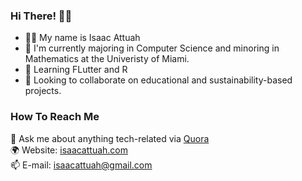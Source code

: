 ### Hi There! 👋🏿
- 👨🏾  My name is Isaac Attuah
- 🚌  I'm currently majoring in Computer Science and minoring in Mathematics at the Univeristy of Miami.
- 🌱  Learning FLutter and R
- 🤝  Looking to collaborate on educational and sustainability-based projects.

### How To Reach Me
💬 Ask me about anything tech-related via [Quora](https://www.quora.com/profile/Isaac-Attuah-1) \
🌍 Website: [isaacattuah.com](https://isaacattuah.com/) \
📫 E-mail: [isaacattuah@gmail.com](mailto:isaacattuah@gmail.com)

<!--
**isaacattuah/isaacattuah** is a ✨ _special_ ✨ repository because its `README.md` (this file) appears on your GitHub profile.

Here are some ideas to get you started:

- 🔭 I’m currently working on ...
- 🌱 I’m currently learning FLutter and R
- 👯 I’m looking to collaborate on Educational and Sustainability-based projects.
- 🤔 I’m looking for help with ...
- 💬 Ask me about anything tech-related
- 📫 How to reach me: isaacattuah@gmail.com
- ⚡ Fun fact: I'm from Accra, Ghana 🇬🇭 
-->
